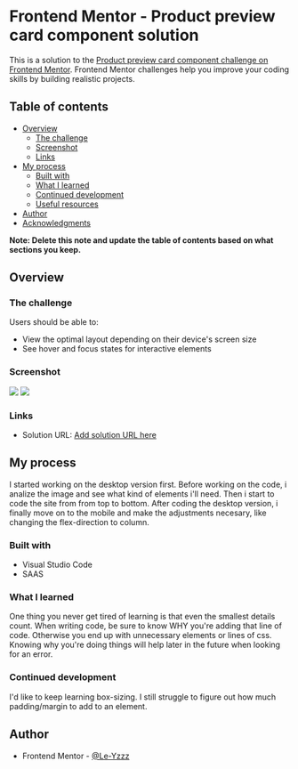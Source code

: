 # Frontend Mentor - Product preview card component solution

This is a solution to the [Product preview card component challenge on Frontend Mentor](https://www.frontendmentor.io/challenges/product-preview-card-component-GO7UmttRfa). Frontend Mentor challenges help you improve your coding skills by building realistic projects.

## Table of contents

- [Overview](#overview)
  - [The challenge](#the-challenge)
  - [Screenshot](#screenshot)
  - [Links](#links)
- [My process](#my-process)
  - [Built with](#built-with)
  - [What I learned](#what-i-learned)
  - [Continued development](#continued-development)
  - [Useful resources](#useful-resources)
- [Author](#author)
- [Acknowledgments](#acknowledgments)

**Note: Delete this note and update the table of contents based on what sections you keep.**

## Overview

### The challenge

Users should be able to:

- View the optimal layout depending on their device's screen size
- See hover and focus states for interactive elements

### Screenshot

![](../results/Desktop.png)
![](../results/Mobile.png)

### Links

- Solution URL: [Add solution URL here](https://le-yzzz.github.io/product-preview-card/)

## My process

I started working on the desktop version first. Before working on the code, i analize the image and see what kind of elements i'll need. Then i start to code the site from from top to bottom. After coding the desktop version, i finally move on to the mobile and make the adjustments necesary, like changing the flex-direction to column.

### Built with

- Visual Studio Code
- SAAS

### What I learned

One thing you never get tired of learning is that even the smallest details count. When writing code, be sure to know WHY you're adding that line of code. Otherwise you end up with unnecessary elements or lines of css. Knowing why you're doing things will help later in the future when looking for an error.

### Continued development

I'd like to keep learning box-sizing. I still struggle to figure out how much padding/margin to add to an element.

## Author

- Frontend Mentor - [@Le-Yzzz](https://www.frontendmentor.io/profile/Le-Yzzz)
